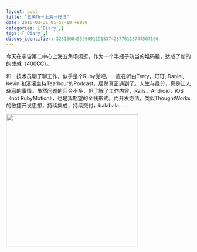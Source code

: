 ```yaml
---
layout: post
title: "五角场－上海－行记"
date: 2016-03-31 01-57-10 +0800
categories: ['Diary',]
tags: ['Diary',]
disqus_identifier: 328150845599091191537428770118744507160
---
```

今天在宇宙第二中心上海五角场闲逛，作为一个半瓶子咣当的堆码猿，达成了新的的成就（400CC）。

和一技术员聊了聊工作，似乎是个Ruby党吧。一直在听由Terry，玎玎, Daniel, Kevin 和滚滚主持Tearhour的Podcast，居然真正遇到了。人生与缘分，真是让人琢磨的事情。虽然问题的回合不多，但了解了工作内容，Rails，Android，iOS（not RubyMotion），也是我期望的全栈形式。而开发方法，类似ThoughtWorks的敏捷开发思想，持续集成，持续交付，balabala……

<img src="{{ site.baseurl }}/assets/notes/images/shanghai-siping-rd.jpg" width="360px"  />
